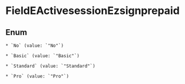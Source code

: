
# FieldEActivesessionEzsignprepaid

## Enum


    * `No` (value: `"No"`)

    * `Basic` (value: `"Basic"`)

    * `Standard` (value: `"Standard"`)

    * `Pro` (value: `"Pro"`)



